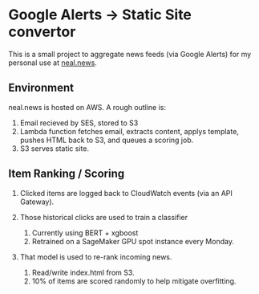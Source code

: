 # Google Alerts -> Static Site convertor

This is a small project to aggregate news feeds (via Google Alerts) for my personal use at [neal.news](http://neal.news).

## Environment

neal.news is hosted on AWS. A rough outline is:

  1. Email recieved by SES, stored to S3
  2. Lambda function fetches email, extracts content,
     applys template, pushes HTML back to S3, and queues a scoring job.
  3. S3 serves static site.

## Item Ranking / Scoring

  1. Clicked items are logged back to CloudWatch events (via an API Gateway).
  2. Those historical clicks are used to train a classifier
  
      1. Currently using BERT + xgboost
      2. Retrained on a SageMaker GPU spot instance every Monday.
 
 3. That model is used to re-rank incoming news.

      1. Read/write index.html from S3.
      2. 10% of items are scored randomly to help mitigate overfitting.

